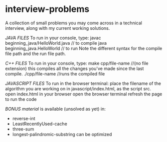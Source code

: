 # interview-problems

A collection of small problems you may come across in a technical interview, along with my current working solutions.

*JAVA FILES*
To run in your console, type:
  javac beginning_java/HelloWorld.java   // to compile
  java beginning_java.HelloWorld    // to run
Note the different syntax for the compile file path and the run file path.

*C++ FILES*
To run in your console, type:
  make cpp/file-name   //(no file extension) this compiles all the changes you've made since the last compile.
  ./cpp/file-name   //runs the compiled file

*JAVASCRIPT FILES*
To run in the browser terminal:
  place the filename of the algorithm you are working on in javascript/index.html, as the script src.
  open index.html in your browser
  open the browser terminal
  refresh the page to run the code

*BONUS material* is available (unsolved as yet) in:
- reverse-int
- LeastRecentlyUsed-cache
- three-sum
- longest-palindromic-substring can be optimized
